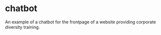 # chatbot
An example of a chatbot for the frontpage of a website providing corporate diversity training.
